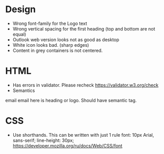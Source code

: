 # Design 
- Wrong font-family for the Logo text
- Wrong vertical spacing for the first heading (top and bottom are not equal)
- Outlook web version looks not as good as desktop
- White icon looks bad. (sharp edges)
- Content in grey containers is not centered.

# HTML
- Has errors in validator. Please recheck https://validator.w3.org/check 
 - Semantics 
 <td width="128" style="font-size: 55px; text-transform: uppercase; color: #ef5a39; font-family: 'Arial Black', Gadget, sans-serif;padding: 20px 0 10px 0">
    email
 </td>
 email here is heading or logo. Should have semantic tag.
 
# CSS
- Use shorthands. This can be written with just 1 rule
 font: 10px Arial, sans-serif; line-height: 30px;
 https://developer.mozilla.org/ru/docs/Web/CSS/font